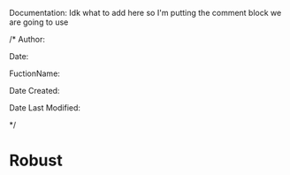 Documentation:
Idk what to add here so I'm putting the comment block we are going to use 

/*
Author:

Date:

FuctionName:

Date Created:

Date Last Modified:

*/
# Robust
